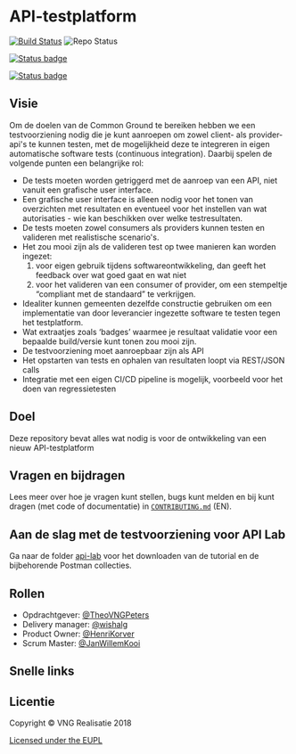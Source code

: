 # API-testplatform

[![Build Status](https://jenkins.nlx.io/job/gemma-zaken-build-and-test/badge/icon?style=plastic)](https://jenkins.nlx.io/) ![Repo Status](https://img.shields.io/badge/status-concept-lightgrey.svg?style=plastic)

[![Status badge](https://img.shields.io/endpoint.svg?style=for-the-badge&amp;url=https://vng-staging.maykin.nl/api/v1/provider-run-shield/100/)](https://vng-staging.maykin.nl/server/a1660a86-3312-48f6-8106-4fa9dec1e8f7)

[![Status badge](https://img.shields.io/endpoint.svg?style=for-the-badge&amp;url=https://vng-staging.maykin.nl/api/v1/provider-run-shield/153/)](https://vng-staging.maykin.nl/server/3b18f910-4037-44b0-bf72-a8ec8aa5502e)

## Visie 
 
Om de doelen van de Common Ground te bereiken hebben we een testvoorziening nodig die je kunt aanroepen om zowel client- als provider-api's te kunnen testen, met de mogelijkheid deze te integreren in eigen automatische software tests (continuous integration). Daarbij spelen de volgende punten een belangrijke rol:
* De tests moeten worden getriggerd met de aanroep van een API, niet vanuit een grafische user interface.
* Een grafische user interface is alleen nodig voor het tonen van overzichten met resultaten en eventueel voor het instellen van wat autorisaties - wie kan beschikken over welke testresultaten.
* De tests moeten zowel consumers als providers kunnen testen en valideren met realistische scenario's.
* Het zou mooi zijn als de valideren test op twee manieren kan worden ingezet: 
   1. voor eigen gebruik tijdens softwareontwikkeling, dan geeft het feedback over wat goed gaat en wat niet  
   2. voor het valideren van een consumer of provider, om een stempeltje “compliant met de standaard” te verkrijgen.
* Idealiter kunnen gemeenten dezelfde constructie gebruiken om een implementatie van door leverancier ingezette software te testen tegen het testplatform.
* Wat extraatjes zoals ‘badges’ waarmee je resultaat validatie voor een bepaalde build/versie kunt tonen zou mooi zijn.
* De testvoorziening moet aanroepbaar zijn als API
* Het opstarten van tests en ophalen van resultaten loopt via REST/JSON calls 
* Integratie met een eigen CI/CD pipeline is mogelijk, voorbeeld voor het doen van regressietesten

## Doel
Deze repository bevat alles wat nodig is voor de ontwikkeling van een nieuw API-testplatform

## Vragen en bijdragen
Lees meer over hoe je vragen kunt stellen, bugs kunt melden en bij kunt dragen (met code of documentatie) in [`CONTRIBUTING.md`](CONTRIBUTING.md) (EN).

## Aan de slag met de testvoorziening voor API Lab
Ga naar de folder [api-lab](https://github.com/VNG-Realisatie/api-testvoorziening/tree/master/doc/api_lab) voor het downloaden van de tutorial en de bijbehorende Postman collecties.

## Rollen

- Opdrachtgever: [@TheoVNGPeters](https://github.com/TheoVNGPeters)
- Delivery manager: [@wishalg](https://github.com/wishalg)
- Product Owner: [@HenriKorver](https://github.com/HenriKorver)
- Scrum Master:  [@JanWillemKooi](https://github.com/JanWillemKooi)

## Snelle links

## Licentie
Copyright © VNG Realisatie 2018

[Licensed under the EUPL](LICENCE.md)
